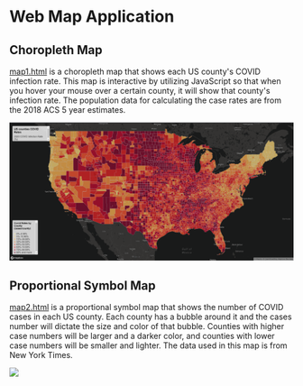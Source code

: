 # Web Map Application

## Choropleth Map

[map1.html] is a choropleth map that shows each US county's COVID infection rate. This map is interactive by utilizing JavaScript so that when you hover your mouse over a certain county, it will show that county's infection rate. The population data for calculating the case rates are from the 2018 ACS 5 year estimates.

![](imgs/choropleth.png)

## Proportional Symbol Map

[map2.html] is a proportional symbol map that shows the number of COVID cases in each US county. Each county has a bubble around it and the cases number will dictate the size and color of that bubble. Counties with higher case numbers will be larger and a darker color, and counties with lower case numbers will be smaller and lighter. The data used in this map is from New York Times.

![](propsymbol.png)

[map1.html]: https://rwhite02.github.io/Web-Map-Application/map1.html
[map2.html]: https://rwhite02.github.io/Web-Map-Application/map2.html
